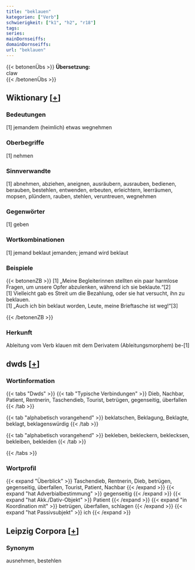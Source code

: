 ```yaml
---
title: "beklauen"
kategorien: ["Verb"]
schwierigkeit: ["k1", "h2", "r18"]
tags:
series:
mainDornseiffs:
domainDornseiffs:
url: "beklauen"
---
```


{{< betonenÜbs >}}
**Übersetzung:**  
claw  
{{< /betonenÜbs >}}

## Wiktionary [[+](https://de.wiktionary.org/wiki/beklauen)]

### Bedeutungen
[1] jemandem (heimlich) etwas wegnehmen  

### Oberbegriffe
[1] nehmen  

### Sinnverwandte
[1] abnehmen, abziehen, aneignen, ausräubern, ausrauben, bedienen, berauben, bestehlen, entwenden, erbeuten, erleichtern, leerräumen, mopsen, plündern, rauben, stehlen, veruntreuen, wegnehmen  

### Gegenwörter
[1] geben  

### Wortkombinationen
[1] jemand beklaut jemanden; jemand wird beklaut  

### Beispiele
{{< betonenZB >}}
[1] „Meine Begleiterinnen stellten ein paar harmlose Fragen, um unsere Opfer abzulenken, während ich sie beklaute.“[2]  
[1] Vielleicht gab es Streit um die Bezahlung, oder sie hat versucht, ihn zu beklauen.  
[1] „Auch ich bin beklaut worden, Leute, meine Brieftasche ist weg!“[3]  

{{< /betonenZB >}}
### Herkunft
Ableitung vom Verb klauen mit dem Derivatem (Ableitungsmorphem) be-[1]  



## dwds [[+](https://www.dwds.de/wb/beklauen)]

### Wortinformation
{{< tabs "Dwds" >}}
{{< tab "Typische Verbindungen" >}}
Dieb, Nachbar, Patient, Rentnerin, Taschendieb, Tourist, betrügen, gegenseitig, überfallen
{{< /tab >}}

{{< tab "alphabetisch vorangehend" >}}
beklatschen, Beklagung, Beklagte, beklagt, beklagenswürdig
{{< /tab >}}

{{< tab "alphabetisch vorangehend" >}}
bekleben, bekleckern, beklecksen, bekleiben, bekleiden
{{< /tab >}}

{{< /tabs >}}

### Wortprofil
{{< expand "Überblick" >}} Taschendieb, Rentnerin, Dieb, betrügen, gegenseitig, überfallen, Tourist, Patient, Nachbar {{< /expand >}}
{{< expand "hat Adverbialbestimmung" >}} gegenseitig {{< /expand >}}
{{< expand "hat Akk./Dativ-Objekt" >}} Patient {{< /expand >}}
{{< expand "in Koordination mit" >}} betrügen, überfallen, schlagen {{< /expand >}}
{{< expand "hat Passivsubjekt" >}} ich {{< /expand >}}

## Leipzig Corpora [[+](https://corpora.uni-leipzig.de/en/res?word=beklauen&corpusId=deu_newscrawl-public_2018)]


### Synonym
ausnehmen, bestehlen

